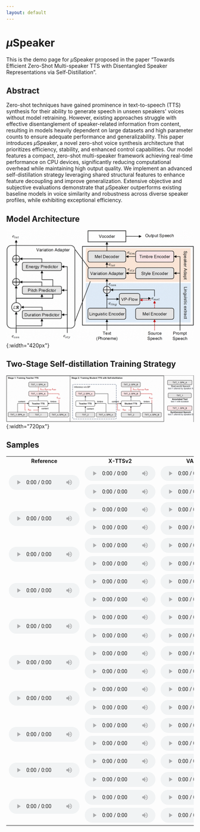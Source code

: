 ```yaml
---
layout: default
---
```





# $\mu$Speaker
This is the demo page for $\mu$Speaker proposed in the paper “Towards Efficient Zero-Shot Multi-speaker TTS with Disentangled Speaker Representations via Self-Distillation”.

## Abstract
Zero-shot techniques have gained prominence in text-to-speech (TTS) synthesis for their ability to generate speech in unseen speakers' voices without model retraining. However, existing approaches struggle with effective disentanglement of speaker-related information from content, resulting in models heavily dependent on large datasets and high parameter counts to ensure adequate performance and generalizability. This paper introduces $\mu$Speaker, a novel zero-shot voice synthesis architecture that prioritizes efficiency, stability, and enhanced control capabilities. Our model features a compact, zero-shot multi-speaker framework achieving real-time performance on CPU devices, significantly reducing computational overhead while maintaining high output quality. We implement an advanced self-distillation strategy leveraging shared structural features to enhance feature decoupling and improve generalization. Extensive objective and subjective evaluations demonstrate that $\mu$Speaker outperforms existing baseline models in voice similarity and robustness across diverse speaker profiles, while exhibiting exceptional efficiency. 

## Model Architecture
![Model Architecture](/assets/pics/model_arch.png){:width="420px"}

## Two-Stage Self-distillation Training Strategy
![Model Architecture](/assets/pics/overall.png){:width="720px"}

## Samples



<table>
  <tr>
    <th>Reference</th>
    <th>X-TTSv2</th>
    <th>VALL-E</th>
    <th>GPT-SoVITS</th>
    <th>CosyVoice</th>
    <th>$\mu$Speaker</th>
    <th>$\mu$Speaker w/o DS</th>
  </tr>
  <tr>
    <td rowspan="2"><audio controls style="width: 190px; height:40px;"><source src="{{ '/assets/audio/for_demo/wav_ref/s00_ref.wav'}}" type="audio/mpeg"></audio></td>
    <td><audio controls style="width: 190px; height:40px;"><source src="{{ '/assets/audio/for_demo/wav_gen/s00_u00_00.wav'}}" type="audio/mpeg"></audio></td>
    <td><audio controls style="width: 190px; height:40px;"><source src="{{ '/assets/audio/for_demo/wav_gen/s00_u00_01.wav'}}" type="audio/mpeg"></audio></td>
    <td><audio controls style="width: 190px; height:40px;"><source src="{{ '/assets/audio/for_demo/wav_gen/s00_u00_02.wav'}}" type="audio/mpeg"></audio></td>
    <td><audio controls style="width: 190px; height:40px;"><source src="{{ '/assets/audio/for_demo/wav_gen/s00_u00_03.wav'}}" type="audio/mpeg"></audio></td>
    <td><audio controls style="width: 190px; height:40px;"><source src="{{ '/assets/audio/for_demo/wav_gen/s00_u00_04.wav'}}" type="audio/mpeg"></audio></td>
    <td><audio controls style="width: 190px; height:40px;"><source src="{{ '/assets/audio/for_demo/wav_gen/s00_u00_04.wav'}}" type="audio/mpeg"></audio></td>
  </tr>
    <tr>
    <td><audio controls style="width: 190px; height:40px;"><source src="{{ '/assets/audio/for_demo/wav_gen/s00_u01_00.wav'}}" type="audio/mpeg"></audio></td>
    <td><audio controls style="width: 190px; height:40px;"><source src="{{ '/assets/audio/for_demo/wav_gen/s00_u01_01.wav'}}" type="audio/mpeg"></audio></td>
    <td><audio controls style="width: 190px; height:40px;"><source src="{{ '/assets/audio/for_demo/wav_gen/s00_u01_02.wav'}}" type="audio/mpeg"></audio></td>
    <td><audio controls style="width: 190px; height:40px;"><source src="{{ '/assets/audio/for_demo/wav_gen/s00_u01_03.wav'}}" type="audio/mpeg"></audio></td>
    <td><audio controls style="width: 190px; height:40px;"><source src="{{ '/assets/audio/for_demo/wav_gen/s00_u01_04.wav'}}" type="audio/mpeg"></audio></td>
    <td><audio controls style="width: 190px; height:40px;"><source src="{{ '/assets/audio/for_demo/wav_gen/s00_u01_04.wav'}}" type="audio/mpeg"></audio></td>
  </tr>
    <tr>
    <td rowspan="2"><audio controls style="width: 190px; height:40px;"><source src="{{ '/assets/audio/for_demo/wav_ref/s01_ref.wav'}}" type="audio/mpeg"></audio></td>
    <td><audio controls style="width: 190px; height:40px;"><source src="{{ '/assets/audio/for_demo/wav_gen/s01_u00_00.wav'}}" type="audio/mpeg"></audio></td>
    <td><audio controls style="width: 190px; height:40px;"><source src="{{ '/assets/audio/for_demo/wav_gen/s01_u00_01.wav'}}" type="audio/mpeg"></audio></td>
    <td><audio controls style="width: 190px; height:40px;"><source src="{{ '/assets/audio/for_demo/wav_gen/s01_u00_02.wav'}}" type="audio/mpeg"></audio></td>
    <td><audio controls style="width: 190px; height:40px;"><source src="{{ '/assets/audio/for_demo/wav_gen/s01_u00_03.wav'}}" type="audio/mpeg"></audio></td>
    <td><audio controls style="width: 190px; height:40px;"><source src="{{ '/assets/audio/for_demo/wav_gen/s01_u00_04.wav'}}" type="audio/mpeg"></audio></td>
    <td><audio controls style="width: 190px; height:40px;"><source src="{{ '/assets/audio/for_demo/wav_gen/s01_u00_04.wav'}}" type="audio/mpeg"></audio></td>
  </tr>
    <tr>
    <td><audio controls style="width: 190px; height:40px;"><source src="{{ '/assets/audio/for_demo/wav_gen/s01_u01_00.wav'}}" type="audio/mpeg"></audio></td>
    <td><audio controls style="width: 190px; height:40px;"><source src="{{ '/assets/audio/for_demo/wav_gen/s01_u01_01.wav'}}" type="audio/mpeg"></audio></td>
    <td><audio controls style="width: 190px; height:40px;"><source src="{{ '/assets/audio/for_demo/wav_gen/s01_u01_02.wav'}}" type="audio/mpeg"></audio></td>
    <td><audio controls style="width: 190px; height:40px;"><source src="{{ '/assets/audio/for_demo/wav_gen/s01_u01_03.wav'}}" type="audio/mpeg"></audio></td>
    <td><audio controls style="width: 190px; height:40px;"><source src="{{ '/assets/audio/for_demo/wav_gen/s01_u01_04.wav'}}" type="audio/mpeg"></audio></td>
    <td><audio controls style="width: 190px; height:40px;"><source src="{{ '/assets/audio/for_demo/wav_gen/s01_u01_04.wav'}}" type="audio/mpeg"></audio></td>
  </tr>
    <tr>
    <td rowspan="2"><audio controls style="width: 190px; height:40px;"><source src="{{ '/assets/audio/for_demo/wav_ref/s02_ref.wav'}}" type="audio/mpeg"></audio></td>
    <td><audio controls style="width: 190px; height:40px;"><source src="{{ '/assets/audio/for_demo/wav_gen/s02_u00_00.wav'}}" type="audio/mpeg"></audio></td>
    <td><audio controls style="width: 190px; height:40px;"><source src="{{ '/assets/audio/for_demo/wav_gen/s02_u00_01.wav'}}" type="audio/mpeg"></audio></td>
    <td><audio controls style="width: 190px; height:40px;"><source src="{{ '/assets/audio/for_demo/wav_gen/s02_u00_02.wav'}}" type="audio/mpeg"></audio></td>
    <td><audio controls style="width: 190px; height:40px;"><source src="{{ '/assets/audio/for_demo/wav_gen/s02_u00_03.wav'}}" type="audio/mpeg"></audio></td>
    <td><audio controls style="width: 190px; height:40px;"><source src="{{ '/assets/audio/for_demo/wav_gen/s02_u00_04.wav'}}" type="audio/mpeg"></audio></td>
    <td><audio controls style="width: 190px; height:40px;"><source src="{{ '/assets/audio/for_demo/wav_gen/s02_u00_04.wav'}}" type="audio/mpeg"></audio></td>
  </tr>
    <tr>
    <td><audio controls style="width: 190px; height:40px;"><source src="{{ '/assets/audio/for_demo/wav_gen/s02_u01_00.wav'}}" type="audio/mpeg"></audio></td>
    <td><audio controls style="width: 190px; height:40px;"><source src="{{ '/assets/audio/for_demo/wav_gen/s02_u01_01.wav'}}" type="audio/mpeg"></audio></td>
    <td><audio controls style="width: 190px; height:40px;"><source src="{{ '/assets/audio/for_demo/wav_gen/s02_u01_02.wav'}}" type="audio/mpeg"></audio></td>
    <td><audio controls style="width: 190px; height:40px;"><source src="{{ '/assets/audio/for_demo/wav_gen/s02_u01_03.wav'}}" type="audio/mpeg"></audio></td>
    <td><audio controls style="width: 190px; height:40px;"><source src="{{ '/assets/audio/for_demo/wav_gen/s02_u01_04.wav'}}" type="audio/mpeg"></audio></td>
    <td><audio controls style="width: 190px; height:40px;"><source src="{{ '/assets/audio/for_demo/wav_gen/s02_u01_04.wav'}}" type="audio/mpeg"></audio></td>
  </tr>
    <tr>
    <td rowspan="2"><audio controls style="width: 190px; height:40px;"><source src="{{ '/assets/audio/for_demo/wav_ref/s03_ref.wav'}}" type="audio/mpeg"></audio></td>
    <td><audio controls style="width: 190px; height:40px;"><source src="{{ '/assets/audio/for_demo/wav_gen/s03_u00_00.wav'}}" type="audio/mpeg"></audio></td>
    <td><audio controls style="width: 190px; height:40px;"><source src="{{ '/assets/audio/for_demo/wav_gen/s03_u00_01.wav'}}" type="audio/mpeg"></audio></td>
    <td><audio controls style="width: 190px; height:40px;"><source src="{{ '/assets/audio/for_demo/wav_gen/s03_u00_02.wav'}}" type="audio/mpeg"></audio></td>
    <td><audio controls style="width: 190px; height:40px;"><source src="{{ '/assets/audio/for_demo/wav_gen/s03_u00_03.wav'}}" type="audio/mpeg"></audio></td>
    <td><audio controls style="width: 190px; height:40px;"><source src="{{ '/assets/audio/for_demo/wav_gen/s03_u00_04.wav'}}" type="audio/mpeg"></audio></td>
    <td><audio controls style="width: 190px; height:40px;"><source src="{{ '/assets/audio/for_demo/wav_gen/s03_u00_04.wav'}}" type="audio/mpeg"></audio></td>
  </tr>
    <tr>
    <td><audio controls style="width: 190px; height:40px;"><source src="{{ '/assets/audio/for_demo/wav_gen/s03_u01_00.wav'}}" type="audio/mpeg"></audio></td>
    <td><audio controls style="width: 190px; height:40px;"><source src="{{ '/assets/audio/for_demo/wav_gen/s03_u01_01.wav'}}" type="audio/mpeg"></audio></td>
    <td><audio controls style="width: 190px; height:40px;"><source src="{{ '/assets/audio/for_demo/wav_gen/s03_u01_02.wav'}}" type="audio/mpeg"></audio></td>
    <td><audio controls style="width: 190px; height:40px;"><source src="{{ '/assets/audio/for_demo/wav_gen/s03_u01_03.wav'}}" type="audio/mpeg"></audio></td>
    <td><audio controls style="width: 190px; height:40px;"><source src="{{ '/assets/audio/for_demo/wav_gen/s03_u01_04.wav'}}" type="audio/mpeg"></audio></td>
    <td><audio controls style="width: 190px; height:40px;"><source src="{{ '/assets/audio/for_demo/wav_gen/s03_u01_04.wav'}}" type="audio/mpeg"></audio></td>
  </tr>
    <tr>
    <td rowspan="2"><audio controls style="width: 190px; height:40px;"><source src="{{ '/assets/audio/for_demo/wav_ref/s04_ref.wav'}}" type="audio/mpeg"></audio></td>
    <td><audio controls style="width: 190px; height:40px;"><source src="{{ '/assets/audio/for_demo/wav_gen/s04_u00_00.wav'}}" type="audio/mpeg"></audio></td>
    <td><audio controls style="width: 190px; height:40px;"><source src="{{ '/assets/audio/for_demo/wav_gen/s04_u00_01.wav'}}" type="audio/mpeg"></audio></td>
    <td><audio controls style="width: 190px; height:40px;"><source src="{{ '/assets/audio/for_demo/wav_gen/s04_u00_02.wav'}}" type="audio/mpeg"></audio></td>
    <td><audio controls style="width: 190px; height:40px;"><source src="{{ '/assets/audio/for_demo/wav_gen/s04_u00_03.wav'}}" type="audio/mpeg"></audio></td>
    <td><audio controls style="width: 190px; height:40px;"><source src="{{ '/assets/audio/for_demo/wav_gen/s04_u00_04.wav'}}" type="audio/mpeg"></audio></td>
    <td><audio controls style="width: 190px; height:40px;"><source src="{{ '/assets/audio/for_demo/wav_gen/s04_u00_04.wav'}}" type="audio/mpeg"></audio></td>
  </tr>
    <tr>
    <td><audio controls style="width: 190px; height:40px;"><source src="{{ '/assets/audio/for_demo/wav_gen/s04_u01_00.wav'}}" type="audio/mpeg"></audio></td>
    <td><audio controls style="width: 190px; height:40px;"><source src="{{ '/assets/audio/for_demo/wav_gen/s04_u01_01.wav'}}" type="audio/mpeg"></audio></td>
    <td><audio controls style="width: 190px; height:40px;"><source src="{{ '/assets/audio/for_demo/wav_gen/s04_u01_02.wav'}}" type="audio/mpeg"></audio></td>
    <td><audio controls style="width: 190px; height:40px;"><source src="{{ '/assets/audio/for_demo/wav_gen/s04_u01_03.wav'}}" type="audio/mpeg"></audio></td>
    <td><audio controls style="width: 190px; height:40px;"><source src="{{ '/assets/audio/for_demo/wav_gen/s04_u01_04.wav'}}" type="audio/mpeg"></audio></td>
    <td><audio controls style="width: 190px; height:40px;"><source src="{{ '/assets/audio/for_demo/wav_gen/s04_u01_04.wav'}}" type="audio/mpeg"></audio></td>
  </tr>
    <tr>
    <td rowspan="2"><audio controls style="width: 190px; height:40px;"><source src="{{ '/assets/audio/for_demo/wav_ref/s05_ref.wav'}}" type="audio/mpeg"></audio></td>
    <td><audio controls style="width: 190px; height:40px;"><source src="{{ '/assets/audio/for_demo/wav_gen/s05_u00_00.wav'}}" type="audio/mpeg"></audio></td>
    <td><audio controls style="width: 190px; height:40px;"><source src="{{ '/assets/audio/for_demo/wav_gen/s05_u00_01.wav'}}" type="audio/mpeg"></audio></td>
    <td><audio controls style="width: 190px; height:40px;"><source src="{{ '/assets/audio/for_demo/wav_gen/s05_u00_02.wav'}}" type="audio/mpeg"></audio></td>
    <td><audio controls style="width: 190px; height:40px;"><source src="{{ '/assets/audio/for_demo/wav_gen/s05_u00_03.wav'}}" type="audio/mpeg"></audio></td>
    <td><audio controls style="width: 190px; height:40px;"><source src="{{ '/assets/audio/for_demo/wav_gen/s05_u00_04.wav'}}" type="audio/mpeg"></audio></td>
    <td><audio controls style="width: 190px; height:40px;"><source src="{{ '/assets/audio/for_demo/wav_gen/s05_u00_04.wav'}}" type="audio/mpeg"></audio></td>
  </tr>
    <tr>
    <td><audio controls style="width: 190px; height:40px;"><source src="{{ '/assets/audio/for_demo/wav_gen/s05_u01_00.wav'}}" type="audio/mpeg"></audio></td>
    <td><audio controls style="width: 190px; height:40px;"><source src="{{ '/assets/audio/for_demo/wav_gen/s05_u01_01.wav'}}" type="audio/mpeg"></audio></td>
    <td><audio controls style="width: 190px; height:40px;"><source src="{{ '/assets/audio/for_demo/wav_gen/s05_u01_02.wav'}}" type="audio/mpeg"></audio></td>
    <td><audio controls style="width: 190px; height:40px;"><source src="{{ '/assets/audio/for_demo/wav_gen/s05_u01_03.wav'}}" type="audio/mpeg"></audio></td>
    <td><audio controls style="width: 190px; height:40px;"><source src="{{ '/assets/audio/for_demo/wav_gen/s05_u01_04.wav'}}" type="audio/mpeg"></audio></td>
    <td><audio controls style="width: 190px; height:40px;"><source src="{{ '/assets/audio/for_demo/wav_gen/s05_u01_04.wav'}}" type="audio/mpeg"></audio></td>
  </tr>
    <tr>
    <td rowspan="2"><audio controls style="width: 190px; height:40px;"><source src="{{ '/assets/audio/for_demo/wav_ref/s06_ref.wav'}}" type="audio/mpeg"></audio></td>
    <td><audio controls style="width: 190px; height:40px;"><source src="{{ '/assets/audio/for_demo/wav_gen/s06_u00_00.wav'}}" type="audio/mpeg"></audio></td>
    <td><audio controls style="width: 190px; height:40px;"><source src="{{ '/assets/audio/for_demo/wav_gen/s06_u00_01.wav'}}" type="audio/mpeg"></audio></td>
    <td><audio controls style="width: 190px; height:40px;"><source src="{{ '/assets/audio/for_demo/wav_gen/s06_u00_02.wav'}}" type="audio/mpeg"></audio></td>
    <td><audio controls style="width: 190px; height:40px;"><source src="{{ '/assets/audio/for_demo/wav_gen/s06_u00_03.wav'}}" type="audio/mpeg"></audio></td>
    <td><audio controls style="width: 190px; height:40px;"><source src="{{ '/assets/audio/for_demo/wav_gen/s06_u00_04.wav'}}" type="audio/mpeg"></audio></td>
    <td><audio controls style="width: 190px; height:40px;"><source src="{{ '/assets/audio/for_demo/wav_gen/s06_u00_04.wav'}}" type="audio/mpeg"></audio></td>
  </tr>
    <tr>
    <td><audio controls style="width: 190px; height:40px;"><source src="{{ '/assets/audio/for_demo/wav_gen/s06_u01_00.wav'}}" type="audio/mpeg"></audio></td>
    <td><audio controls style="width: 190px; height:40px;"><source src="{{ '/assets/audio/for_demo/wav_gen/s06_u01_01.wav'}}" type="audio/mpeg"></audio></td>
    <td><audio controls style="width: 190px; height:40px;"><source src="{{ '/assets/audio/for_demo/wav_gen/s06_u01_02.wav'}}" type="audio/mpeg"></audio></td>
    <td><audio controls style="width: 190px; height:40px;"><source src="{{ '/assets/audio/for_demo/wav_gen/s06_u01_03.wav'}}" type="audio/mpeg"></audio></td>
    <td><audio controls style="width: 190px; height:40px;"><source src="{{ '/assets/audio/for_demo/wav_gen/s06_u01_04.wav'}}" type="audio/mpeg"></audio></td>
    <td><audio controls style="width: 190px; height:40px;"><source src="{{ '/assets/audio/for_demo/wav_gen/s06_u01_04.wav'}}" type="audio/mpeg"></audio></td>
  </tr>
    <tr>
    <td rowspan="2"><audio controls style="width: 190px; height:40px;"><source src="{{ '/assets/audio/for_demo/wav_ref/s07_ref.wav'}}" type="audio/mpeg"></audio></td>
    <td><audio controls style="width: 190px; height:40px;"><source src="{{ '/assets/audio/for_demo/wav_gen/s07_u00_00.wav'}}" type="audio/mpeg"></audio></td>
    <td><audio controls style="width: 190px; height:40px;"><source src="{{ '/assets/audio/for_demo/wav_gen/s07_u00_01.wav'}}" type="audio/mpeg"></audio></td>
    <td><audio controls style="width: 190px; height:40px;"><source src="{{ '/assets/audio/for_demo/wav_gen/s07_u00_02.wav'}}" type="audio/mpeg"></audio></td>
    <td><audio controls style="width: 190px; height:40px;"><source src="{{ '/assets/audio/for_demo/wav_gen/s07_u00_03.wav'}}" type="audio/mpeg"></audio></td>
    <td><audio controls style="width: 190px; height:40px;"><source src="{{ '/assets/audio/for_demo/wav_gen/s07_u00_04.wav'}}" type="audio/mpeg"></audio></td>
    <td><audio controls style="width: 190px; height:40px;"><source src="{{ '/assets/audio/for_demo/wav_gen/s07_u00_04.wav'}}" type="audio/mpeg"></audio></td>
  </tr>
    <tr>
    <td><audio controls style="width: 190px; height:40px;"><source src="{{ '/assets/audio/for_demo/wav_gen/s07_u01_00.wav'}}" type="audio/mpeg"></audio></td>
    <td><audio controls style="width: 190px; height:40px;"><source src="{{ '/assets/audio/for_demo/wav_gen/s07_u01_01.wav'}}" type="audio/mpeg"></audio></td>
    <td><audio controls style="width: 190px; height:40px;"><source src="{{ '/assets/audio/for_demo/wav_gen/s07_u01_02.wav'}}" type="audio/mpeg"></audio></td>
    <td><audio controls style="width: 190px; height:40px;"><source src="{{ '/assets/audio/for_demo/wav_gen/s07_u01_03.wav'}}" type="audio/mpeg"></audio></td>
    <td><audio controls style="width: 190px; height:40px;"><source src="{{ '/assets/audio/for_demo/wav_gen/s07_u01_04.wav'}}" type="audio/mpeg"></audio></td>
    <td><audio controls style="width: 190px; height:40px;"><source src="{{ '/assets/audio/for_demo/wav_gen/s07_u01_04.wav'}}" type="audio/mpeg"></audio></td>
  </tr>
    <tr>
    <td rowspan="2"><audio controls style="width: 190px; height:40px;"><source src="{{ '/assets/audio/for_demo/wav_ref/s08_ref.wav'}}" type="audio/mpeg"></audio></td>
    <td><audio controls style="width: 190px; height:40px;"><source src="{{ '/assets/audio/for_demo/wav_gen/s08_u00_00.wav'}}" type="audio/mpeg"></audio></td>
    <td><audio controls style="width: 190px; height:40px;"><source src="{{ '/assets/audio/for_demo/wav_gen/s08_u00_01.wav'}}" type="audio/mpeg"></audio></td>
    <td><audio controls style="width: 190px; height:40px;"><source src="{{ '/assets/audio/for_demo/wav_gen/s08_u00_02.wav'}}" type="audio/mpeg"></audio></td>
    <td><audio controls style="width: 190px; height:40px;"><source src="{{ '/assets/audio/for_demo/wav_gen/s08_u00_03.wav'}}" type="audio/mpeg"></audio></td>
    <td><audio controls style="width: 190px; height:40px;"><source src="{{ '/assets/audio/for_demo/wav_gen/s08_u00_04.wav'}}" type="audio/mpeg"></audio></td>
    <td><audio controls style="width: 190px; height:40px;"><source src="{{ '/assets/audio/for_demo/wav_gen/s08_u00_04.wav'}}" type="audio/mpeg"></audio></td>
  </tr>
    <tr>
    <td><audio controls style="width: 190px; height:40px;"><source src="{{ '/assets/audio/for_demo/wav_gen/s08_u01_00.wav'}}" type="audio/mpeg"></audio></td>
    <td><audio controls style="width: 190px; height:40px;"><source src="{{ '/assets/audio/for_demo/wav_gen/s08_u01_01.wav'}}" type="audio/mpeg"></audio></td>
    <td><audio controls style="width: 190px; height:40px;"><source src="{{ '/assets/audio/for_demo/wav_gen/s08_u01_02.wav'}}" type="audio/mpeg"></audio></td>
    <td><audio controls style="width: 190px; height:40px;"><source src="{{ '/assets/audio/for_demo/wav_gen/s08_u01_03.wav'}}" type="audio/mpeg"></audio></td>
    <td><audio controls style="width: 190px; height:40px;"><source src="{{ '/assets/audio/for_demo/wav_gen/s08_u01_04.wav'}}" type="audio/mpeg"></audio></td>
    <td><audio controls style="width: 190px; height:40px;"><source src="{{ '/assets/audio/for_demo/wav_gen/s08_u01_04.wav'}}" type="audio/mpeg"></audio></td>
  </tr>
    <tr>
    <td rowspan="2"><audio controls style="width: 190px; height:40px;"><source src="{{ '/assets/audio/for_demo/wav_ref/s09_ref.wav'}}" type="audio/mpeg"></audio></td>
    <td><audio controls style="width: 190px; height:40px;"><source src="{{ '/assets/audio/for_demo/wav_gen/s09_u00_00.wav'}}" type="audio/mpeg"></audio></td>
    <td><audio controls style="width: 190px; height:40px;"><source src="{{ '/assets/audio/for_demo/wav_gen/s09_u00_01.wav'}}" type="audio/mpeg"></audio></td>
    <td><audio controls style="width: 190px; height:40px;"><source src="{{ '/assets/audio/for_demo/wav_gen/s09_u00_02.wav'}}" type="audio/mpeg"></audio></td>
    <td><audio controls style="width: 190px; height:40px;"><source src="{{ '/assets/audio/for_demo/wav_gen/s09_u00_03.wav'}}" type="audio/mpeg"></audio></td>
    <td><audio controls style="width: 190px; height:40px;"><source src="{{ '/assets/audio/for_demo/wav_gen/s09_u00_04.wav'}}" type="audio/mpeg"></audio></td>
    <td><audio controls style="width: 190px; height:40px;"><source src="{{ '/assets/audio/for_demo/wav_gen/s09_u00_04.wav'}}" type="audio/mpeg"></audio></td>
  </tr>
    <tr>
    <td><audio controls style="width: 190px; height:40px;"><source src="{{ '/assets/audio/for_demo/wav_gen/s09_u01_00.wav'}}" type="audio/mpeg"></audio></td>
    <td><audio controls style="width: 190px; height:40px;"><source src="{{ '/assets/audio/for_demo/wav_gen/s09_u01_01.wav'}}" type="audio/mpeg"></audio></td>
    <td><audio controls style="width: 190px; height:40px;"><source src="{{ '/assets/audio/for_demo/wav_gen/s09_u01_02.wav'}}" type="audio/mpeg"></audio></td>
    <td><audio controls style="width: 190px; height:40px;"><source src="{{ '/assets/audio/for_demo/wav_gen/s09_u01_03.wav'}}" type="audio/mpeg"></audio></td>
    <td><audio controls style="width: 190px; height:40px;"><source src="{{ '/assets/audio/for_demo/wav_gen/s09_u01_04.wav'}}" type="audio/mpeg"></audio></td>
    <td><audio controls style="width: 190px; height:40px;"><source src="{{ '/assets/audio/for_demo/wav_gen/s09_u01_04.wav'}}" type="audio/mpeg"></audio></td>
  </tr>
